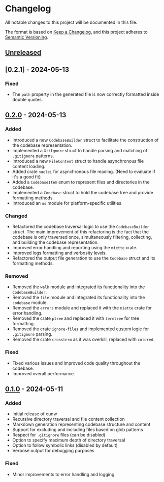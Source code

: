 # Changelog

All notable changes to this project will be documented in this file.

The format is based on [Keep a Changelog](https://keepachangelog.com/en/1.0.0/),
and this project adheres to [Semantic Versioning](https://semver.org/spec/v2.0.0.html).

## [Unreleased]

## [0.2.1] - 2024-05-13

### Fixed

- The `path` property in the generated file is now correctly formatted inside double quotes.

## [0.2.0] - 2024-05-13

### Added

- Introduced a new `CodebaseBuilder` struct to facilitate the construction of the codebase representation.
- Implemented a `GitIgnore` struct to handle parsing and matching of `.gitignore` patterns.
- Introduced a new `FileContent` struct to handle asynchronous file content loading.
- Added crate `nuclei` for asynchronous file reading. (Need to evaluate if it's a good fit)
- Added a `CodebaseItem` enum to represent files and directories in the codebase.
- Implemented a `Codebase` struct to hold the codebase tree and provide formatting methods.
- Introduced an `os` module for platform-specific utilities.

### Changed

- Refactored the codebase traversal logic to use the `CodebaseBuilder` struct.
  The main improvement of this refactoring is the fact that the codebase is only traversed once, simultaneously filtering, collecting, and building the codebase representation.
- Improved error handling and reporting using the `miette` crate.
- Improved logs formatting and verbosity levels.
- Refactored the output file generation to use the `Codebase` struct and its formatting methods.

### Removed

- Removed the `walk` module and integrated its functionality into the `CodebaseBuilder`.
- Removed the `file` module and integrated its functionality into the `codebase` module.
- Removed the `errors` module and replaced it with the `miette` crate for error handling.
- Removed the crate `ptree` and replaced it with `termtree` for tree formatting.
- Removed the crate `ignore-files` and implemented custom logic for `.gitignore` parsing.
- Removed the crate `crossterm` as it was overkill, replaced with `colored`.

### Fixed

- Fixed various issues and improved code quality throughout the codebase.
- Improved overall performance.

## [0.1.0] - 2024-05-11

### Added

- Initial release of cunw
- Recursive directory traversal and file content collection
- Markdown generation representing codebase structure and content
- Support for excluding and including files based on glob patterns
- Respect for `.gitignore` files (can be disabled)
- Option to specify maximum depth of directory traversal
- Option to follow symbolic links (disabled by default)
- Verbose output for debugging purposes

### Fixed

- Minor improvements to error handling and logging

[Unreleased]: https://github.com/RemiKalbe/cunw/compare/v0.2.0...HEAD
[0.2.0]: https://github.com/RemiKalbe/cunw/releases/tag/v0.2.0
[0.1.0]: https://github.com/RemiKalbe/cunw/releases/tag/v0.1.0
